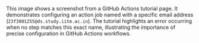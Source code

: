 This image shows a screenshot from a GitHub Actions tutorial page. It demonstrates configuring an action job named with a specific email address (`23f3001255@ds.study.iitm.ac.in`). The tutorial highlights an error occurring when no step matches this exact name, illustrating the importance of precise configuration in GitHub Actions workflows.